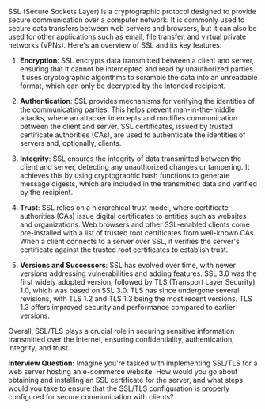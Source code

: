 SSL (Secure Sockets Layer) is a cryptographic protocol designed to provide secure communication over a computer network. It is commonly used to secure data transfers between web servers and browsers, but it can also be used for other applications such as email, file transfer, and virtual private networks (VPNs). Here's an overview of SSL and its key features:

1. **Encryption**: SSL encrypts data transmitted between a client and server, ensuring that it cannot be intercepted and read by unauthorized parties. It uses cryptographic algorithms to scramble the data into an unreadable format, which can only be decrypted by the intended recipient.

2. **Authentication**: SSL provides mechanisms for verifying the identities of the communicating parties. This helps prevent man-in-the-middle attacks, where an attacker intercepts and modifies communication between the client and server. SSL certificates, issued by trusted certificate authorities (CAs), are used to authenticate the identities of servers and, optionally, clients.

3. **Integrity**: SSL ensures the integrity of data transmitted between the client and server, detecting any unauthorized changes or tampering. It achieves this by using cryptographic hash functions to generate message digests, which are included in the transmitted data and verified by the recipient.

4. **Trust**: SSL relies on a hierarchical trust model, where certificate authorities (CAs) issue digital certificates to entities such as websites and organizations. Web browsers and other SSL-enabled clients come pre-installed with a list of trusted root certificates from well-known CAs. When a client connects to a server over SSL, it verifies the server's certificate against the trusted root certificates to establish trust.

5. **Versions and Successors**: SSL has evolved over time, with newer versions addressing vulnerabilities and adding features. SSL 3.0 was the first widely adopted version, followed by TLS (Transport Layer Security) 1.0, which was based on SSL 3.0. TLS has since undergone several revisions, with TLS 1.2 and TLS 1.3 being the most recent versions. TLS 1.3 offers improved security and performance compared to earlier versions.

Overall, SSL/TLS plays a crucial role in securing sensitive information transmitted over the internet, ensuring confidentiality, authentication, integrity, and trust.

**Interview Question:**
Imagine you're tasked with implementing SSL/TLS for a web server hosting an e-commerce website. How would you go about obtaining and installing an SSL certificate for the server, and what steps would you take to ensure that the SSL/TLS configuration is properly configured for secure communication with clients?
